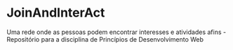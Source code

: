# JoinAndInterAct
Uma rede onde as pessoas podem encontrar interesses e atividades afins - Repositório para a disciplina de Princípios de Desenvolvimento Web 
